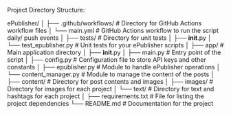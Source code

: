 Project Directory Structure:

ePublisher/
│
├── .github/workflows/          # Directory for GitHub Actions workflow files
│   └── main.yml                # GitHub Actions workflow to run the script daily/ push events
│
├── tests/                      # Directory for unit tests
│   ├── __init__.py
│   └── test_epublisher.py      # Unit tests for your ePublisher scripts
│
├── app/                        # Main application directory
│   ├── __init__.py
│   ├── main.py                 # Entry point of the script
│   ├── config.py               # Configuration file to store API keys and other constants
│   ├── epublisher.py           # Module to handle ePublisher operations
│   └── content_manager.py      # Module to manage the content of the posts
│
├── content/                    # Directory for post contents and images
│   ├── images/                 # Directory for images for each project
│   └── text/                   # Directory for text and hashtags for each project
│
├── requirements.txt            # File for listing the project dependencies
└── README.md                   # Documentation for the project


